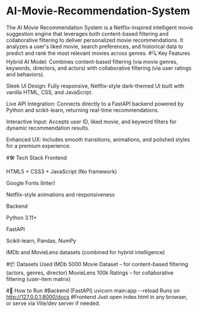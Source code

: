 # AI-Movie-Recommendation-System
The AI Movie Recommendation System is a Netflix-inspired intelligent movie suggestion engine that leverages both content-based filtering and collaborative filtering to deliver personalized movie recommendations. It analyzes a user's liked movie, search preferences, and historical data to predict and rank the most relevant movies across genres.
#🔍 Key Features
Hybrid AI Model: Combines content-based filtering (via movie genres, keywords, directors, and actors) with collaborative filtering (via user ratings and behaviors).

Sleek UI Design: Fully responsive, Netflix-style dark-themed UI built with vanilla HTML, CSS, and JavaScript.

Live API Integration: Connects directly to a FastAPI backend powered by Python and scikit-learn, returning real-time recommendations.

Interactive Input: Accepts user ID, liked movie, and keyword filters for dynamic recommendation results.

Enhanced UX: Includes smooth transitions, animations, and polished styles for a premium experience.

#🛠️ Tech Stack
Frontend

HTML5 + CSS3 + JavaScript (No framework)

Google Fonts (Inter)

Netflix-style animations and responsiveness

Backend

Python 3.11+

FastAPI

Scikit-learn, Pandas, NumPy

IMDb and MovieLens datasets (combined for hybrid intelligence)

#📦 Datasets Used
IMDb 5000 Movie Dataset – for content-based filtering (actors, genres, director)
MovieLens 100k Ratings – for collaborative filtering (user-item matrix)

#🚀 How to Run
#Backend (FastAPI)
uvicorn main:app --reload
Runs on http://127.0.0.1:8000/docs
#Frontend
Just open index.html in any browser, or serve via Vite/dev server if needed.
